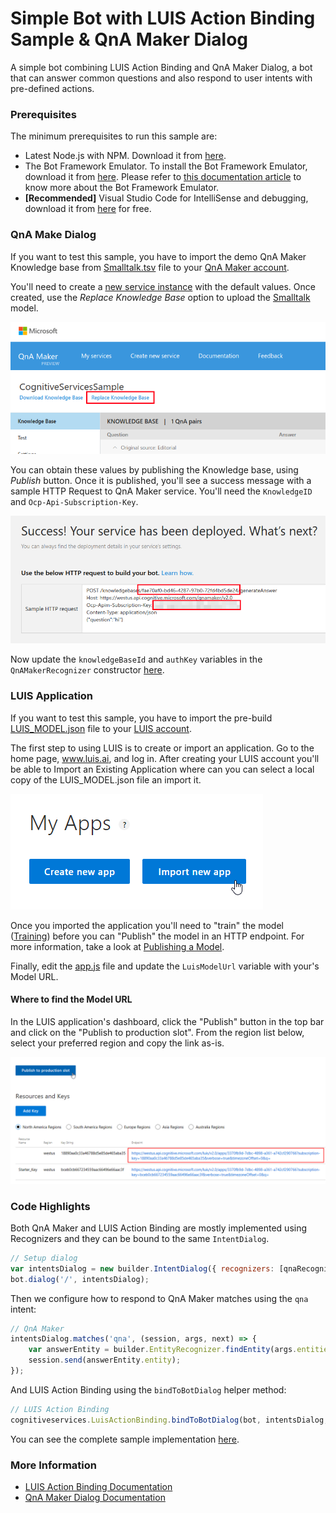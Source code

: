 # Simple Bot with LUIS Action Binding Sample & QnA Maker Dialog

A simple bot combining LUIS Action Binding and QnA Maker Dialog, a bot that can answer common questions and also respond to user intents with pre-defined actions.

### Prerequisites

The minimum prerequisites to run this sample are:
* Latest Node.js with NPM. Download it from [here](https://nodejs.org/en/download/).
* The Bot Framework Emulator. To install the Bot Framework Emulator, download it from [here](https://emulator.botframework.com/). Please refer to [this documentation article](https://github.com/microsoft/botframework-emulator/wiki/Getting-Started) to know more about the Bot Framework Emulator.
* **[Recommended]** Visual Studio Code for IntelliSense and debugging, download it from [here](https://code.visualstudio.com/) for free.

### QnA Make Dialog
If you want to test this sample, you have to import the demo QnA Maker Knowledge base from [Smalltalk.tsv](Smalltalk.tsv) file to your [QnA Maker account](https://qnamaker.ai/).

You'll need to create a [new service instance](https://qnamaker.ai/Create) with the default values. Once created, use the *Replace Knowledge Base* option to upload the [Smalltalk](Smalltalk.tsv) model.

![Replace Knowledge Base](images/qnamaker-replace.png)

You can obtain these values by publishing the Knowledge base, using *Publish* button. Once it is published, you'll see a success message with a sample HTTP Request to QnA Maker service. You'll need the `KnowledgeID` and `Ocp-Api-Subscription-Key`.

![Knowledge Base Published](images/qnamaker-publish.png)

Now update the `knowledgeBaseId` and `authKey` variables in the `QnAMakerRecognizer` constructor [here](app.js#L30-L31).

### LUIS Application
If you want to test this sample, you have to import the pre-build [LUIS_MODEL.json](../LuisActionBinding/LUIS_MODEL.json) file to your [LUIS account](https://luis.ai/).

The first step to using LUIS is to create or import an application. Go to the home page, www.luis.ai, and log in. After creating your LUIS account you'll be able to Import an Existing Application where can you can select a local copy of the LUIS_MODEL.json file an import it.

![Import an Existing Application](../LuisActionBinding/images/prereqs-import.png)

Once you imported the application you'll need to "train" the model ([Training](https://docs.microsoft.com/en-us/azure/cognitive-services/luis/train-test)) before you can "Publish" the model in an HTTP endpoint. For more information, take a look at [Publishing a Model](https://docs.microsoft.com/en-us/azure/cognitive-services/luis/publishapp).

Finally, edit the [app.js](app.js#L34) file and update the `LuisModelUrl` variable with your's Model URL.

#### Where to find the Model URL

In the LUIS application's dashboard, click the "Publish" button in the top bar and click on the "Publish to production slot". From the region list below, select your preferred region and copy the link as-is.

![Publishing a Model](../LuisActionBinding/images/prereqs-publish.png)

### Code Highlights

Both QnA Maker and LUIS Action Binding are mostly implemented using Recognizers and they can be bound to the same `IntentDialog`.

````JavaScript
// Setup dialog
var intentsDialog = new builder.IntentDialog({ recognizers: [qnaRecognizer, luisRecognizer] });
bot.dialog('/', intentsDialog);
````

Then we configure how to respond to QnA Maker matches using the `qna` intent:

````JavaScript
// QnA Maker
intentsDialog.matches('qna', (session, args, next) => {
    var answerEntity = builder.EntityRecognizer.findEntity(args.entities, 'answer');
    session.send(answerEntity.entity);
});
````

And LUIS Action Binding using the `bindToBotDialog` helper method:

````JavaScript
// LUIS Action Binding
cognitiveservices.LuisActionBinding.bindToBotDialog(bot, intentsDialog, LuisModelUrl, SampleActions);
````

You can see the complete sample implementation [here](app.js#L29-L52).

### More Information

* [LUIS Action Binding Documentation](../LuisActionBinding/README.md)
* [QnA Maker Dialog Documentation](../QnAMaker/README.md)
